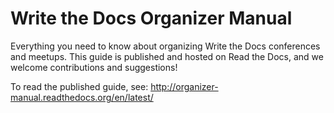 # Write the Docs Organizer Manual
Everything you need to know about organizing Write the Docs conferences and meetups. This guide is published and hosted on Read the Docs, and we welcome contributions and suggestions!

To read the published guide, see: http://organizer-manual.readthedocs.org/en/latest/


